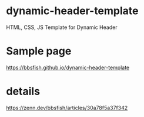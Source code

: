 # dynamic-header-template
HTML, CSS, JS Template for Dynamic Header
# Sample page
https://bbsfish.github.io/dynamic-header-template
# details
https://zenn.dev/bbsfish/articles/30a78f5a37f342
